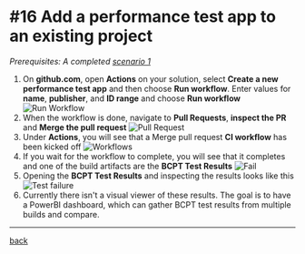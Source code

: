 # #16 Add a performance test app to an existing project

*Prerequisites: A completed [scenario 1](GetStarted.md)*

1. On **github.com**, open **Actions** on your solution, select **Create a new performance test app** and then choose **Run workflow**. Enter values for **name**, **publisher**, and **ID range** and choose **Run workflow**
   ![Run Workflow](https://github.com/microsoft/AL-Go/assets/10775043/40f9bda7-578b-4844-9c2b-f59200d04584)
1. When the workflow is done, navigate to **Pull Requests**, **inspect the PR** and **Merge the pull request**
   ![Pull Request](https://github.com/microsoft/AL-Go/assets/10775043/e97ef897-93f4-4c9f-9ce2-e747d7021003)
1. Under **Actions**, you will see that a Merge pull request **CI workflow** has been kicked off
   ![Workflows](https://github.com/microsoft/AL-Go/assets/10775043/90ee2dee-4e2a-4d16-80bc-63d3ce1f53b5)
1. If you wait for the workflow to complete, you will see that it completes and one of the build artifacts are the **BCPT Test Results**
   ![Fail](https://github.com/microsoft/AL-Go/assets/10775043/ad154e32-34d4-49f1-a8de-e74ed5a79217)
1. Opening the **BCPT Test Results** and inspecting the results looks like this
   ![Test failure](https://github.com/microsoft/AL-Go/assets/10775043/0869601d-55e6-4e1d-9d1e-fb1a2c0c6b05)
1. Currently there isn't a visual viewer of these results. The goal is to have a PowerBI dashboard, which can gather BCPT test results from multiple builds and compare.

______________________________________________________________________

[back](../README.md)
